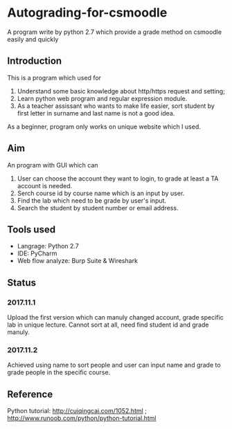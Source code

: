 # Autograding-for-csmoodle
A program write by python 2.7 which provide a grade method on csmoodle easily and quickly
## Introduction
This is a program which used for
1. Understand some basic knowledge about http/https request and setting; 
2. Learn python web program and regular expression module. 
3. As a teacher assissant who wants to make life easier, sort student by first letter in surname and last name is not a good idea. 
  
  As a beginner, program only works on unique website which I used.
## Aim
An program with GUI which can 
1. User can choose the account they want to login, to grade at least a TA account is needed. 
2. Serch course id by course name which is an input by user. 
3. Find the lab which need to be grade by user's input. 
4. Search the student by student number or email address.
## Tools used
* Langrage: Python 2.7
* IDE: PyCharm
* Web flow analyze: Burp Suite \& Wireshark
## Status
### 2017.11.1
Upload the first version which can manuly changed account, grade specific lab in unique lecture. Cannot sort at all, need find student id and grade manuly.
### 2017.11.2
Achieved using name to sort people and user can input name and grade to grade people in the specific course.

## Reference
Python tutorial: http://cuiqingcai.com/1052.html ; http://www.runoob.com/python/python-tutorial.html

